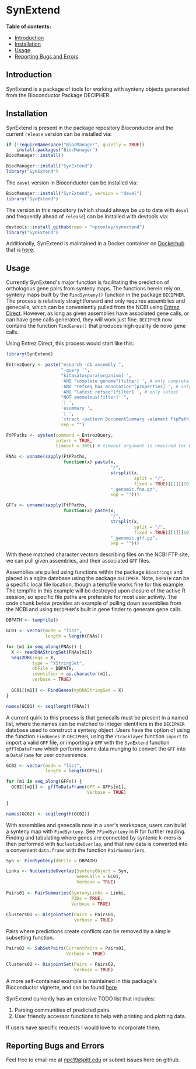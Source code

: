 # SynExtend

**Table of contents:**
- [Introduction](#introduction)
- [Installation](#installation)
- [Usage](#usage)
- [Reporting Bugs and Errors](#Reporting-Bugs-and-Errors)

## Introduction

SynExtend is a package of tools for working with synteny objects generated from the Bioconductor Package DECIPHER.

## Installation

SynExtend is present in the package repository Bioconductor and the current `release` version can be installed via:

```r
if (!requireNamespace("BiocManager", quietly = TRUE))
    install.packages("BiocManager")
BiocManager::install()

BiocManager::install("SynExtend")
library("SynExtend")
```

The `devel` version in Bioconductor can be installed via:

```r
BiocManager::install("SynExtend", version = "devel")
library("SynExtend")
```

The version in this repository (which should always be up to date with `devel` and frequently ahead of `release`) can be installed with devtools via:

```r
devtools::install_github(repo = "npcooley/synextend")
library("SynExtend")
```

Additionally, SynExtend is maintained in a Docker container on [Dockerhub](https://hub.docker.com/repository/docker/npcooley/synextend) that is [here](https://github.com/npcooley/SynContainer).

## Usage

Currently SynExtend's major function is facilitating the prediction of orthologous gene pairs from synteny maps. The functions herein rely on synteny maps built by the `FindSynteny()` function in the package `DECIPHER`. The process is relatively straightforward and only requires assemblies and genecalls, which can be conveniently pulled from the NCBI using [Entrez Direct](https://www.ncbi.nlm.nih.gov/books/NBK179288/). However, as long as given assemblies have associated gene calls, or can have gene calls generated, they will work just fine. `DECIPHER` now contains the function `FindGenes()` that produces high quality de novo gene calls.

Using Entrez Direct, this process would start like this:
```r
library(SynExtend)

EntrezQuery <- paste("esearch -db assembly ",
                     "-query '",
                     "kitasatospora[organism] ",
                     'AND "complete genome"[filter] ', # only complete genomes
                     'AND "refseq has annotation"[properties] ', # only genomes with annotations
                     'AND "latest refseq"[filter] ', # only latest
                     "NOT anomalous[filter]' ",
                     '| ',
                     'esummary ',
                     '| ',
                     'xtract -pattern DocumentSummary -element FtpPath_RefSeq',
                     sep = "")

FtPPaths <- system(command = EntrezQuery,
                   intern = TRUE,
                   timeout = 300L) # timeout argument is required for RStudio only

FNAs <- unname(sapply(FtPPaths,
                      function(x) paste(x,
                                        "/",
                                        strsplit(x,
                                                 split = "/",
                                                 fixed = TRUE)[[1]][10],
                                        "_genomic.fna.gz",
                                        sep = "")))

GFFs <- unname(sapply(FtPPaths,
                      function(x) paste(x,
                                        "/",
                                        strsplit(x,
                                                 split = "/",
                                                 fixed = TRUE)[[1]][10],
                                        "_genomic.gff.gz",
                                        sep = "")))
```

With these matched character vectors describing files on the NCBI FTP site, we can pull given assemblies, and their associated `GFF` files.

Assemblies are pulled using functions within the package `Biostrings` and placed in a sqlite database using the package `DECIPHER`. Note, `DBPATH` can be a specific local file location, though a tempfile works fine for this example. The tempfile in this example will be destroyed upon closure of the active R session, so specific file paths are preferable for most user activity. The code chunk below provides an example of pulling down assemblies from the NCBI and using `DECIPHER`'s built in gene finder to generate gene calls.

```r
DBPATH <- tempfile()

GC01 <- vector(mode = "list",
               length = length(FNAs))

for (m1 in seq_along(FNAs)) {
  X <- readDNAStringSet(FNAs[m1])
  Seqs2DB(seqs = X,
          type = "XStringSet",
          dbFile = DBPATH,
          identifier = as.character(m1),
          verbose = TRUE)
  
  GC01[[m1]] <- FindGenes(myDNAStringSet = X)
}

names(GC01) <- seq(length(FNAs))
```

A current quirk to this process is that genecalls must be present in a named list, where the names can be matched to integer identifiers in the `DECIPHER` database used to construct a synteny object. Users have the option of using the function `FindGenes` in `DECIPHER`, using the `rtracklayer` function `import` to import a valid `GFF` file, or importing a `GFF` with the `SynExtend` function `gffToDataFrame` which performs some data munging to convert the `GFF` into a `DataFrame` for user convenience.

```r
GC02 <- vector(mode = "list",
               length = length(GFFs))

for (m1 in seq_along(GFFs)) {
  GC02[[m1]] <- gffToDataFrame(GFF = GFFs[m1],
                               Verbose = TRUE)
  
}

names(GC02) <- seq(length(GC02))
```

With assemblies and genecalls now in a user's workspace, users can build a synteny map with `FindSynteny`. See `?FindSynteny` in R for further reading. Finding and tabulating where genes are connected by syntenic k-mers is then performed with `NucleotideOverlap`, and that raw data is converted into a convenient `data.frame` with the function `PairSummariers`.

```r
Syn <- FindSynteny(dbFile = DBPATH)

Links <- NucleotideOverlap(SyntenyObject = Syn,
                           GeneCalls = GC01,
                           Verbose = TRUE)
                           
Pairs01 <- PairSummaries(SyntenyLinks = Links,
                         PIDs = TRUE,
                         Verbose = TRUE)
                             
Clusters01 <- DisjointSet(Pairs = Pairs01,
                          Verbose = TRUE)
```

Pairs where predictions create conflicts can be removed by a simple subsetting function.

```r
Pairs02 <- SubSetPairs(CurrentPairs = Pairs01,
                       Verbose = TRUE)

Clusters02 <- DisjointSet(Pairs = Pairs02,
                          Verbose = TRUE)
```


A more self-contained example is maintained in this package's Bioconductor vignette, and can be found [here](https://www.bioconductor.org/packages/release/bioc/html/SynExtend.html)

SynExtend currently has an extensive TODO list that includes:
1. Parsing communities of predicted pairs.
2. User friendly accessor functions to help with printing and plotting data.

If users have specific requests I would love to incorporate them.

## Reporting Bugs and Errors

Feel free to email me at npc19@pitt.edu or submit issues here on github.

